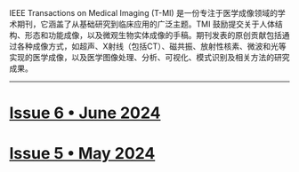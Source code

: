 IEEE Transactions on Medical Imaging (T-MI) 是一份专注于医学成像领域的学术期刊，它涵盖了从基础研究到临床应用的广泛主题。TMI 鼓励提交关于人体结构、形态和功能成像，以及微观生物实体成像的手稿。期刊发表的原创贡献包括通过各种成像方式，如超声、X射线（包括CT）、磁共振、放射性核素、微波和光等实现的医学成像，以及医学图像处理、分析、可视化、模式识别及相关方法的研究成果。

****


# [Issue 6 • June 2024](https://github.com/Paper2Chinese/Paper2Chinese/blob/main/Journals/TMI/Issue-6-June-2024/readme.md) 

# [Issue 5 • May 2024](https://github.com/Paper2Chinese/Paper2Chinese/tree/main/Journals/TMI/Issue%205%20%E2%80%A2%20May-2024) 
